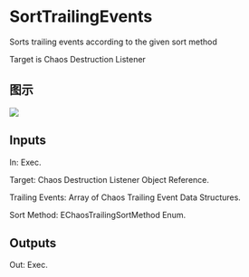 # SortTrailingEvents

Sorts trailing events according to the given sort method

Target is Chaos Destruction Listener

## 图示

![]($-20221218-18420692.png)

## Inputs

In: Exec.

Target: Chaos Destruction Listener Object Reference.

Trailing Events: Array of Chaos Trailing Event Data Structures.

Sort Method: EChaosTrailingSortMethod Enum.  

## Outputs

Out: Exec.

